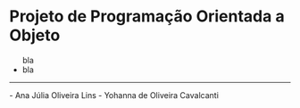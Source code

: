 <b><h1>Projeto de Programação Orientada a Objeto</h1></b>


 <ul> bla
  <li>bla</li>
</ul> 
<hr>
- Ana Júlia Oliveira Lins 
- Yohanna de Oliveira Cavalcanti 

